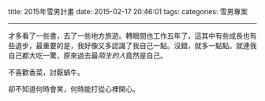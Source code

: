 title: 2015年雪男計畫
date: 2015-02-17 20:46:01
tags: 
categories: 雪男專案

---

才多看了一些書，去了一些地方旅遊。轉眼間也工作五年了，這其中有些成長也有些退步，最重要的是，我好像又多認識了我自己一點。沒錯，就多一點點。就連我自己都大吃一驚，原來過去最*陌生的人*竟然是自己。

不喜歡香菜，討厭蝸牛。

卻不知道何時會笑，何時能打從心裡開心。

